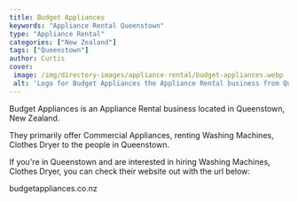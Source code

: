 ```yaml
---
title: Budget Appliances
keywords: "Appliance Rental Queenstown"
type: "Appliance Rental"
categories: ["New Zealand"]
tags: ["Queenstown"]
author: Curtis
cover: 
 image: /img/directory-images/appliance-rental/budget-appliances.webp
 alt: 'Logo for Budget Appliances the Appliance Rental business from Queenstown, New Zealand'
---
```


Budget Appliances is an Appliance Rental business located in Queenstown, New Zealand. 

They primarily offer Commercial Appliances, renting Washing Machines, Clothes Dryer to the people in Queenstown.

If you're in Queenstown and are interested in hiring Washing Machines, Clothes Dryer, you can check their website out with the url below: 

budgetappliances.co.nz

